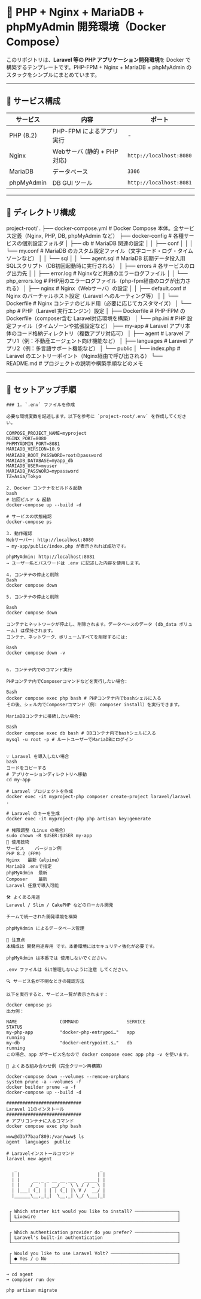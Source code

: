 # 🐳 PHP + Nginx + MariaDB + phpMyAdmin 開発環境（Docker Compose）

このリポジトリは、**Laravel 等の PHP アプリケーション開発環境**を Docker で構築するテンプレートです。PHP-FPM + Nginx + MariaDB + phpMyAdmin のスタックをシンプルにまとめています。

---

## 🧩 サービス構成

| サービス     | 内容                           | ポート          |
|--------------|--------------------------------|------------------|
| PHP (8.2)    | PHP-FPM によるアプリ実行       | -                |
| Nginx        | Webサーバ (静的 + PHP対応)     | `http://localhost:8080` |
| MariaDB      | データベース                    | `3306`           |
| phpMyAdmin   | DB GUI ツール                   | `http://localhost:8081` |

---

## 📂 ディレクトリ構成

project-root/
.
├── docker-compose.yml                # Docker Compose 本体。全サービス定義（Nginx, PHP, DB, phpMyAdmin など）
├── docker-config                     # 各種サービスの個別設定フォルダ
│   ├── db                            # MariaDB 関連の設定
│   │   ├── conf
│   │   │   └── my.conf              # MariaDB のカスタム設定ファイル（文字コード・ログ・タイムゾーンなど）
│   │   └── sql
│   │       └── agent.sql            # MariaDB 初期データ投入用SQLスクリプト（DB初回起動時に実行される）
│   ├── errors                        # 各サービスのログ出力先
│   │   ├── error.log                # Nginxなど共通のエラーログファイル
│   │   └── php_errors.log          # PHP用のエラーログファイル（php-fpm経由のログが出力される）
│   ├── nginx                         # Nginx（Webサーバ）の設定
│   │   ├── default.conf            # Nginx のバーチャルホスト設定（Laravel へのルーティング等）
│   │   └── Dockerfile              # Nginx コンテナのビルド用（必要に応じてカスタマイズ）
│   └── php                           # PHP（Laravel 実行エンジン）設定
│       ├── Dockerfile              # PHP-FPM の Dockerfile（composer含む Laravel対応環境を構築）
│       └── php.ini                 # PHP 設定ファイル（タイムゾーンや拡張設定など）
├── my-app                            # Laravel アプリ本体のコード格納ディレクトリ（複数アプリ対応可）
│   ├── agent                       # Laravel アプリ1（例：不動産エージェント向け機能など）
│   ├── languages                   # Laravel アプリ2（例：多言語サポート機能など）
│   └── public
│       └── index.php              # Laravel のエントリーポイント（Nginx経由で呼び出される）
└── README.md                        # プロジェクトの説明や構築手順などのメモ


---

## 🚀 セットアップ手順

```dotenv
### 1. `.env` ファイルを作成

必要な環境変数を記述します。以下を参考に `project-root/.env` を作成してください。

COMPOSE_PROJECT_NAME=myproject
NGINX_PORT=8080
PHPMYADMIN_PORT=8081
MARIADB_VERSION=10.9
MARIADB_ROOT_PASSWORD=rootのpassword
MARIADB_DATABASE=myapp_db
MARIADB_USER=myuser
MARIADB_PASSWORD=mypassword
TZ=Asia/Tokyo

2. Docker コンテナをビルド＆起動
bash
# 初回ビルド & 起動
docker-compose up --build -d

# サービスの状態確認
docker-compose ps

3. 動作確認
Webサーバー: http://localhost:8080
→ my-app/public/index.php が表示されれば成功です。

phpMyAdmin: http://localhost:8081
→ ユーザー名とパスワードは .env に記述した内容を使用します。

4. コンテナの停止と削除
Bash
docker compose down

5. コンテナの停止と削除

Bash
docker compose down

コンテナとネットワークが停止し、削除されます。データベースのデータ (db_data ボリューム) は保持されます。
コンテナ、ネットワーク、ボリュームすべてを削除するには:

Bash
docker compose down -v


6. コンテナ内でのコマンド実行

PHPコンテナ内でComposerコマンドなどを実行したい場合:

Bash
docker compose exec php bash # PHPコンテナ内でbashシェルに入る
その後、シェル内でComposerコマンド（例: composer install）を実行できます。

MariaDBコンテナに接続したい場合:

Bash
docker compose exec db bash # DBコンテナ内でbashシェルに入る
mysql -u root -p # ルートユーザーでMariaDBにログイン


💡 Laravel を導入したい場合
bash
コードをコピーする
# アプリケーションディレクトリへ移動
cd my-app

# Laravel プロジェクトを作成
docker exec -it myproject-php composer create-project laravel/laravel .

# Laravel のキーを生成
docker exec -it myproject-php php artisan key:generate

# 権限調整（Linux の場合）
sudo chown -R $USER:$USER my-app
🧪 使用技術
サービス	バージョン例
PHP	8.2 (FPM)
Nginx	最新（alpine）
MariaDB	.envで指定
phpMyAdmin	最新
Composer	最新
Laravel	任意で導入可能

🛠 よくある用途
Laravel / Slim / CakePHP などのローカル開発

チームで統一された開発環境を構築

phpMyAdmin によるデータベース管理

📌 注意点
本構成は 開発用途専用 です。本番環境にはセキュリティ強化が必要です。

phpMyAdmin は本番では 使用しないでください。

.env ファイルは Git管理しないように注意 してください。

🔍 サービス名が不明なときの確認方法

以下を実行すると、サービス一覧が表示されます：

docker compose ps
出力例：

NAME                COMMAND                  SERVICE             STATUS
my-php-app          "docker-php-entrypoi…"   app                 running
my-db               "docker-entrypoint.s…"   db                  running
この場合、app がサービス名なので docker compose exec app php -v を使います。

🧼 よくある組み合わせ例（完全クリーン再構築）

docker-compose down --volumes --remove-orphans
system prune -a --volumes -f
docker builder prune -a -f
docker-compose up --build -d

############################
Laravel 11のインストール
############################
# アプリコンテナに入るコマンド
docker compose exec php bash

www@d3b77baaf809:/var/www$ ls
agent  languages  public

# Laravelインストールコマンド
laravel new agent

   _                               _
  | |                             | |
  | |     __ _ _ __ __ ___   _____| |
  | |    / _` |  __/ _` \ \ / / _ \ |
  | |___| (_| | | | (_| |\ V /  __/ |
  |______\__,_|_|  \__,_| \_/ \___|_|


 ┌ Which starter kit would you like to install? ────────────────┐
 │ Livewire                                                     │
 └──────────────────────────────────────────────────────────────┘

 ┌ Which authentication provider do you prefer? ────────────────┐
 │ Laravel's built-in authentication                            │
 └──────────────────────────────────────────────────────────────┘

 ┌ Would you like to use Laravel Volt? ─────────────────────────┐
 │ ● Yes / ○ No                                                 │
 └──────────────────────────────────────────────────────────────┘

➜ cd agent
➜ composer run dev

php artisan migrate
